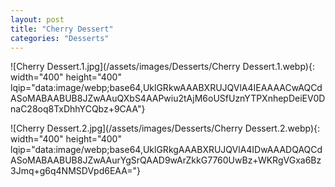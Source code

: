 ```yaml
---
layout: post
title: "Cherry Dessert"
categories: "Desserts"
---
```

![Cherry Dessert.1.jpg](/assets/images/Desserts/Cherry Dessert.1.webp){: width="400" height="400" lqip="data:image/webp;base64,UklGRkwAAABXRUJQVlA4IEAAAACwAQCdASoMABAABUB8JZwAAuQXbS4AAPwiu2tAjM6oUSfUznYTPXnhepDeiEV0DnaC28oq8TxDhhYCQbz+9CAA"}

![Cherry Dessert.2.jpg](/assets/images/Desserts/Cherry Dessert.2.webp){: width="400" height="400" lqip="data:image/webp;base64,UklGRkgAAABXRUJQVlA4IDwAAADQAQCdASoMABAABUB8JZwAAurYgSrQAAD9wArZkkG7760UwBz+WKRgVGxa6Bz3Jmq+g6q4NMSDVpd6EAA="}

